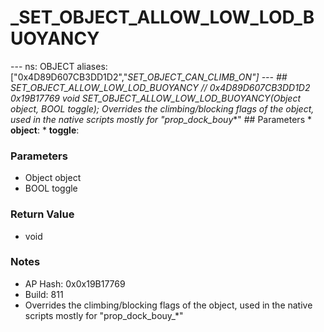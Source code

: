 # _SET_OBJECT_ALLOW_LOW_LOD_BUOYANCY

--- ns: OBJECT aliases: ["0x4D89D607CB3DD1D2","_SET_OBJECT_CAN_CLIMB_ON"] --- ## SET_OBJECT_ALLOW_LOW_LOD_BUOYANCY  // 0x4D89D607CB3DD1D2 0x19B17769 void SET_OBJECT_ALLOW_LOW_LOD_BUOYANCY(Object object, BOOL toggle);  Overrides the climbing/blocking flags of the object, used in the native scripts mostly for "prop_dock_bouy_*"  ## Parameters * **object**: * **toggle**:

### Parameters
* Object object
* BOOL toggle

### Return Value
* void

### Notes
* AP Hash: 0x0x19B17769
* Build: 811
* Overrides the climbing/blocking flags of the object, used in the native scripts mostly for "prop_dock_bouy_*"

